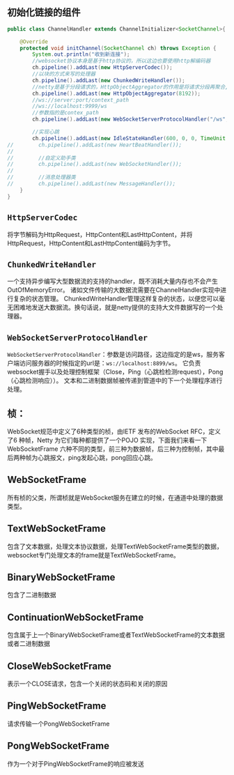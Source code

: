 

## 初始化链接的组件
```java
public class ChannelHandler extends ChannelInitializer<SocketChannel>{

    @Override
    protected void initChannel(SocketChannel ch) throws Exception {
        System.out.println("收到新连接");
        //websocket协议本身是基于http协议的，所以这边也要使用http解编码器
        ch.pipeline().addLast(new HttpServerCodec());
        //以块的方式来写的处理器
        ch.pipeline().addLast(new ChunkedWriteHandler());
        //netty是基于分段请求的，HttpObjectAggregator的作用是将请求分段再聚合,参数是聚合字节的最大长度
        ch.pipeline().addLast(new HttpObjectAggregator(8192));
        //ws://server:port/context_path
        //ws://localhost:9999/ws
        //参数指的是contex_path
        ch.pipeline().addLast(new WebSocketServerProtocolHandler("/ws", "WebSocket", true, 65536 * 10));

        //实现心跳
        ch.pipeline().addLast(new IdleStateHandler(600, 0, 0, TimeUnit.SECONDS));
//        ch.pipeline().addLast(new HeartBeatHandler());
//
//        //自定义助手类
//        ch.pipeline().addLast(new WebSocketHandler());
//
//        //消息处理器类
//        ch.pipeline().addLast(new MessageHandler());
    }
}
```

## `HttpServerCodec`
将字节解码为HttpRequest，HttpContent和LastHttpContent，并将HttpRequest，HttpContent和LastHttpContent编码为字节。

## `ChunkedWriteHandler`
一个支持异步编写大型数据流的支持的handler，既不消耗大量内存也不会产生OutOfMemoryError。 诸如文件传输的大数据流需要在ChannelHandler实现中进行复杂的状态管理。 ChunkedWriteHandler管理这样复杂的状态，以便您可以毫无困难地发送大数据流。换句话说，就是netty提供的支持大文件数据写的一个处理器。


## `WebSocketServerProtocolHandler`

`WebSocketServerProtocolHandler`：参数是访问路径，这边指定的是ws，服务客户端访问服务器的时候指定的url是：`ws://localhost:8899/ws`。
 它负责websocket握手以及处理控制框架（Close，Ping（心跳检检测request），Pong（心跳检测响应））。 文本和二进制数据帧被传递到管道中的下一个处理程序进行处理。



## **桢**：
 WebSocket规范中定义了6种类型的桢，由IETF 发布的WebSocket RFC，定义了6 种帧，Netty 为它们每种都提供了一个POJO 实现，下面我们来看一下 WebSocketFrame 六种不同的类型，前三种为数据帧，后三种为控制帧，其中最后两种帧为心跳报文，ping发起心跳，pong回应心跳。
 ## WebSocketFrame
 所有桢的父类，所谓桢就是WebSocket服务在建立的时候，在通道中处理的数据类型。

 ## TextWebSocketFrame
 包含了文本数据，处理文本协议数据，处理TextWebSocketFrame类型的数据，websocket专门处理文本的frame就是TextWebSocketFrame。


## BinaryWebSocketFrame
包含了二进制数据

## ContinuationWebSocketFrame

包含属于上一个BinaryWebSocketFrame或者TextWebSocketFrame的文本数据或者二进制数据

## CloseWebSocketFrame
表示一个CLOSE请求，包含一个关闭的状态码和关闭的原因

## PingWebSocketFrame

请求传输一个PongWebSocketFrame



## PongWebSocketFrame
作为一个对于PingWebSocketFrame的响应被发送

